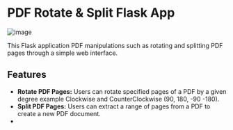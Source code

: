 # PDF Rotate & Split Flask App
![image](https://github.com/lookmhen/pdftools/assets/29670155/f9887950-e3d4-427d-8000-bd932b5f91e9)


This Flask application PDF manipulations such as rotating and splitting PDF pages through a simple web interface.

## Features

- **Rotate PDF Pages:** Users can rotate specified pages of a PDF by a given degree example Clockwise and CounterClockwise (90, 180, -90 -180).
- **Split PDF Pages:** Users can extract a range of pages from a PDF to create a new PDF document.
- 


